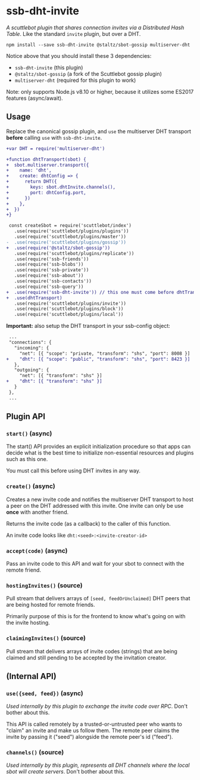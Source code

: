 # ssb-dht-invite

_A scuttlebot plugin that shares connection invites via a Distributed Hash Table_. Like the standard `invite` plugin, but over a DHT.

```
npm install --save ssb-dht-invite @staltz/sbot-gossip multiserver-dht
```

Notice above that you should install these 3 dependencies:

- `ssb-dht-invite` (this plugin)
- `@staltz/sbot-gossip` (a fork of the Scuttlebot gossip plugin)
- `multiserver-dht` (required for this plugin to work)

Note: only supports Node.js v8.10 or higher, because it utilizes some ES2017 features (async/await).

## Usage

Replace the canonical gossip plugin, and `use` the multiserver DHT transport **before** calling `use` with `ssb-dht-invite`.

```diff
+var DHT = require('multiserver-dht')

+function dhtTransport(sbot) {
+  sbot.multiserver.transport({
+    name: 'dht',
+    create: dhtConfig => {
+      return DHT({
+        keys: sbot.dhtInvite.channels(),
+        port: dhtConfig.port,
+      })
+    },
+  })
+}

 const createSbot = require('scuttlebot/index')
   .use(require('scuttlebot/plugins/plugins'))
   .use(require('scuttlebot/plugins/master'))
-  .use(require('scuttlebot/plugins/gossip'))
+  .use(require('@staltz/sbot-gossip'))
   .use(require('scuttlebot/plugins/replicate'))
   .use(require('ssb-friends'))
   .use(require('ssb-blobs'))
   .use(require('ssb-private'))
   .use(require('ssb-about'))
   .use(require('ssb-contacts'))
   .use(require('ssb-query'))
+  .use(require('ssb-dht-invite')) // this one must come before dhtTransport
+  .use(dhtTransport)
   .use(require('scuttlebot/plugins/invite'))
   .use(require('scuttlebot/plugins/block'))
   .use(require('scuttlebot/plugins/local'))
```

**Important:** also setup the DHT transport in your ssb-config object:

```diff
 ...
 "connections": {
   "incoming": {
     "net": [{ "scope": "private, "transform": "shs", "port": 8008 }]
+    "dht": [{ "scope": "public", "transform": "shs", "port": 8423 }]
   },
   "outgoing": {
     "net": [{ "transform": "shs" }]
+    "dht": [{ "transform": "shs" }]
   }
 },
 ...
```

## Plugin API

### `start()` (async)

The start() API provides an explicit initialization procedure so that apps can decide what is the best time to initialize non-essential resources and plugins such as this one.

You must call this before using DHT invites in any way.

### `create()` (async)

Creates a new invite code and notifies the multiserver DHT transport to host a peer on the DHT addressed with this invite. One invite can only be use **once** with another friend.

Returns the invite code (as a callback) to the caller of this function.

An invite code looks like `dht:<seed>:<invite-creator-id>`

### `accept(code)` (async)

Pass an invite code to this API and wait for your sbot to connect with the remote friend.

### `hostingInvites()` (source)

Pull stream that delivers arrays of `[seed, feedOrUnclaimed]` DHT peers that are being hosted for remote friends.

Primarily purpose of this is for the frontend to know what's going on with the invite hosting.

### `claimingInvites()` (source)

Pull stream that delivers arrays of invite codes (strings) that are being claimed and still pending to be accepted by the invitation creator.

## (Internal API)

### `use({seed, feed})` (async)

*Used internally by this plugin to exchange the invite code over RPC*. Don't bother about this.

This API is called remotely by a trusted-or-untrusted peer who wants to "claim" an invite and make us follow them. The remote peer claims the invite by passing it ("seed") alongside the remote peer's id ("feed").

### `channels()` (source)

*Used internally by this plugin, represents all DHT channels where the local sbot will create servers*. Don't bother about this.

